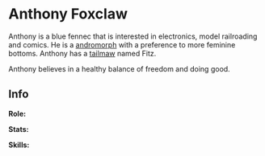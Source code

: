 # Anthony Foxclaw

Anthony is a blue fennec that is interested in electronics, model railroading and comics. He is a [andromorph](../universe/andromorph.md) with a preference to more feminine bottoms. Anthony has a [tailmaw](../universe/tailmaw.md) named Fitz.

Anthony believes in a healthy balance of freedom and doing good.

## Info

**Role:**

**Stats:**

**Skills:**
